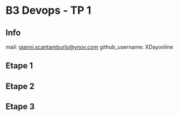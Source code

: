 # B3 Devops - TP 1
## Info
mail: gianni.scantamburlo@ynov.com
github_username: XDayonline

## Etape 1

## Etape 2

## Etape 3
